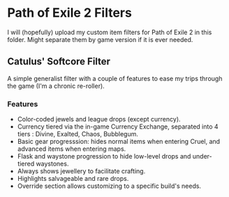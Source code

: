 # Path of Exile 2 Filters

I will (hopefully) upload my custom item filters for Path of Exile 2 in this folder. Might separate them by game version if it is ever needed.

## Catulus' Softcore Filter
A simple generalist filter with a couple of features to ease my trips through the game (I'm a chronic re-roller).

### Features
- Color-coded jewels and league drops (except currency).
- Currency tiered via the in-game Currency Exchange, separated into 4 tiers : Divine, Exalted, Chaos, Bubblegum.
- Basic gear progresssion: hides normal items when entering Cruel, and advanced items when entering maps.
- Flask and waystone progression to hide low-level drops and under-tiered waystones.
- Always shows jewellery to facilitate crafting.
- Highlights salvageable and rare drops.
- Override section allows customizing to a specific build's needs.
